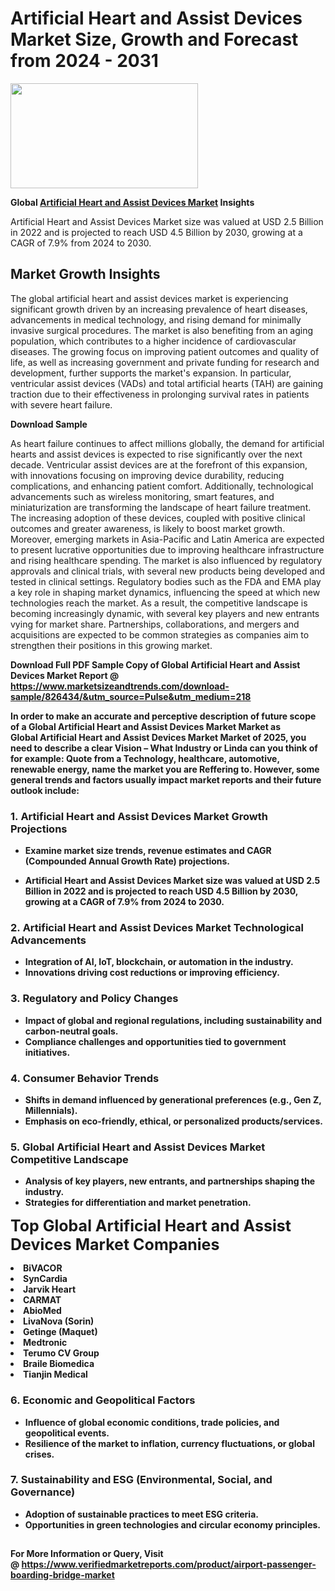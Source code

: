 <H1>Artificial Heart and Assist Devices Market Size, Growth and Forecast from 2024 - 2031</H1><img class="aligncenter size-medium wp-image-584254" src="https://thirdeyenews.in/wp-content/uploads/2024/09/Global-Market-Research-300x168.jpeg" alt="" width="300" height="168" /><p><strong>Global&nbsp;<a href="https://www.marketsizeandtrends.com/download-sample/826434/&amp;utm_source=Pulse&amp;utm_medium=218">Artificial Heart and Assist Devices Market</a> Insights</strong></p><p>Artificial Heart and Assist Devices Market size was valued at USD 2.5 Billion in 2022 and is projected to reach USD 4.5 Billion by 2030, growing at a CAGR of 7.9% from 2024 to 2030.</p><p><h2>Market Growth Insights</h2> <p>The global artificial heart and assist devices market is experiencing significant growth driven by an increasing prevalence of heart diseases, advancements in medical technology, and rising demand for minimally invasive surgical procedures. The market is also benefiting from an aging population, which contributes to a higher incidence of cardiovascular diseases. The growing focus on improving patient outcomes and quality of life, as well as increasing government and private funding for research and development, further supports the market's expansion. In particular, ventricular assist devices (VADs) and total artificial hearts (TAH) are gaining traction due to their effectiveness in prolonging survival rates in patients with severe heart failure.</p> <p><strong>Download Sample</strong></p> <p>As heart failure continues to affect millions globally, the demand for artificial hearts and assist devices is expected to rise significantly over the next decade. Ventricular assist devices are at the forefront of this expansion, with innovations focusing on improving device durability, reducing complications, and enhancing patient comfort. Additionally, technological advancements such as wireless monitoring, smart features, and miniaturization are transforming the landscape of heart failure treatment. The increasing adoption of these devices, coupled with positive clinical outcomes and greater awareness, is likely to boost market growth. Moreover, emerging markets in Asia-Pacific and Latin America are expected to present lucrative opportunities due to improving healthcare infrastructure and rising healthcare spending. The market is also influenced by regulatory approvals and clinical trials, with several new products being developed and tested in clinical settings. Regulatory bodies such as the FDA and EMA play a key role in shaping market dynamics, influencing the speed at which new technologies reach the market. As a result, the competitive landscape is becoming increasingly dynamic, with several key players and new entrants vying for market share. Partnerships, collaborations, and mergers and acquisitions are expected to be common strategies as companies aim to strengthen their positions in this growing market. <p><strong></p><p><span class=""><strong>Download Full PDF Sample Copy of Global Artificial Heart and Assist Devices Market Report</strong> @ <a href="https://www.marketsizeandtrends.com/download-sample/826434/&amp;utm_source=Pulse&amp;utm_medium=218" target="_blank">https://www.marketsizeandtrends.com/download-sample/826434/&amp;utm_source=Pulse&amp;utm_medium=218</a></span></p><p>In order to make an accurate and perceptive description of future scope of a Global&nbsp;Artificial Heart and Assist Devices Market Market as Global&nbsp;Artificial Heart and Assist Devices Market Market of 2025, you need to describe a clear Vision &ndash; What Industry or Linda can you think of for example: Quote from a Technology, healthcare, automotive, renewable energy, name the market you are Reffering to. However, some general trends and factors usually impact market reports and their future outlook include:</p><h3>1.&nbsp;<strong>Artificial Heart and Assist Devices Market Growth Projections</strong></h3><ul><li>Examine market size trends, revenue estimates and CAGR (Compounded Annual Growth Rate) projections.</li><li><p>Artificial Heart and Assist Devices Market size was valued at USD 2.5 Billion in 2022 and is projected to reach USD 4.5 Billion by 2030, growing at a CAGR of 7.9% from 2024 to 2030.</p></li></ul><h3>2.&nbsp;<strong>Artificial Heart and Assist Devices Market Technological Advancements</strong></h3><ul><li>Integration of AI, IoT, blockchain, or automation in the industry.</li><li>Innovations driving cost reductions or improving efficiency.</li></ul><h3>3.&nbsp;<strong>Regulatory and Policy Changes</strong></h3><ul><li>Impact of global and regional regulations, including sustainability and carbon-neutral goals.</li><li>Compliance challenges and opportunities tied to government initiatives.</li></ul><h3>4.&nbsp;<strong>Consumer Behavior Trends</strong></h3><ul><li>Shifts in demand influenced by generational preferences (e.g., Gen Z, Millennials).</li><li>Emphasis on eco-friendly, ethical, or personalized products/services.</li></ul><h3>5.&nbsp;<strong>Global Artificial Heart and Assist Devices Market Competitive Landscape</strong></h3><ul><li>Analysis of key players, new entrants, and partnerships shaping the industry.</li><li>Strategies for differentiation and market penetration.</li></ul><p data-pm-slice="1 1 []"><span style="color: inherit; font-family: inherit; font-size: 25px;">Top Global Artificial Heart and Assist Devices Market Companies</span></p><div class="" data-test-id=""><p><li>BiVACOR</li><li> SynCardia</li><li> Jarvik Heart</li><li> CARMAT</li><li> AbioMed</li><li> LivaNova (Sorin)</li><li> Getinge (Maquet)</li><li> Medtronic</li><li> Terumo CV Group</li><li> Braile Biomedica</li><li> Tianjin Medical</li></p></div><h3>6.&nbsp;<strong>Economic and Geopolitical Factors</strong></h3><ul><li>Influence of global economic conditions, trade policies, and geopolitical events.</li><li>Resilience of the market to inflation, currency fluctuations, or global crises.</li></ul><h3>7.&nbsp;<strong>Sustainability and ESG (Environmental, Social, and Governance)</strong></h3><ul><li>Adoption of sustainable practices to meet ESG criteria.</li><li>Opportunities in green technologies and circular economy principles.</li></ul><h2><strong style="font-size: 14px;">For More Information or Query, Visit @&nbsp;</strong><a style="background-color: #ffffff; font-size: 14px;" href="https://www.marketsizeandtrends.com/report/artificial-heart-and-assist-devices-market/" target="_blank">https://www.verifiedmarketreports.com/product/airport-passenger-boarding-bridge-market</a></h2>
